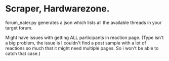 # Scraper, Hardwarezone.

forum_eater.py generates a json which lists all the available threads in your target forum.

Might have issues with getting ALL participants in reaction page. (Type isn't a big problem, the issue is I couldn't find a post sample with a lot of reactions so much that it might need multiple pages. So i won't be able to catch that case.)